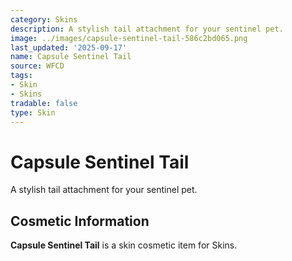 ```yaml
---
category: Skins
description: A stylish tail attachment for your sentinel pet.
image: ../images/capsule-sentinel-tail-586c2bd065.png
last_updated: '2025-09-17'
name: Capsule Sentinel Tail
source: WFCD
tags:
- Skin
- Skins
tradable: false
type: Skin
---
```


# Capsule Sentinel Tail

A stylish tail attachment for your sentinel pet.

## Cosmetic Information

**Capsule Sentinel Tail** is a skin cosmetic item for Skins.


